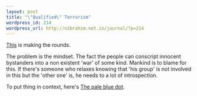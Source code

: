 ```yaml
--- 
layout: post
title: "\"Qualified\" Terrorism"
wordpress_id: 214
wordpress_url: http://nibrahim.net.in/journal/?p=214
---
```

<a href="http://news.bbc.co.uk/2/hi/south_asia/7739541.stm">This</a> is making the rounds.

The problem is the mindset. The fact the people can conscript innocent bystanders into a non existent 'war' of some kind. Mankind is to blame for this. If there's someone who relaxes knowing that 'his group' is not involved in this but the 'other one' is, he needs to a lot of introspection. 

To put thing in context, here's <a href="http://en.wikipedia.org/wiki/Pale_Blue_Dot">The pale blue dot</a>.
